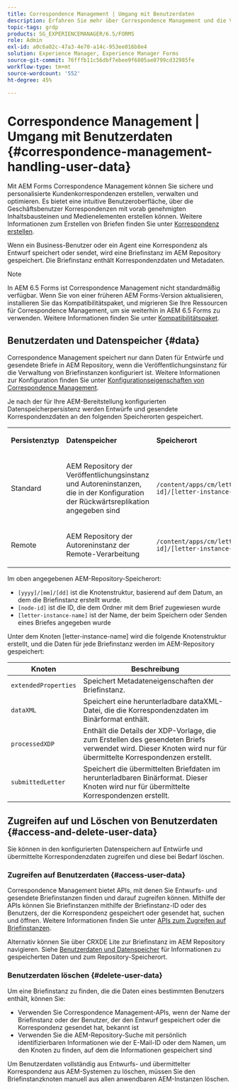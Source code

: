 ```yaml
---
title: Correspondence Management | Umgang mit Benutzerdaten
description: Erfahren Sie mehr über Correspondence Management und die Verarbeitung von Benutzerdaten in einer Adobe Experience Manager Forms-Umgebung.
topic-tags: grdp
products: SG_EXPERIENCEMANAGER/6.5/FORMS
role: Admin
exl-id: a0c6a02c-47a3-4e70-a14c-953ee016b8e4
solution: Experience Manager, Experience Manager Forms
source-git-commit: 76fffb11c56dbf7ebee9f6805ae0799cd32985fe
workflow-type: tm+mt
source-wordcount: '552'
ht-degree: 45%

---
```


# Correspondence Management | Umgang mit Benutzerdaten {#correspondence-management-handling-user-data}

Mit AEM Forms Correspondence Management können Sie sichere und personalisierte Kundenkorrespondenzen erstellen, verwalten und optimieren. Es bietet eine intuitive Benutzeroberfläche, über die Geschäftsbenutzer Korrespondenzen mit vorab genehmigten Inhaltsbausteinen und Medienelementen erstellen können. Weitere Informationen zum Erstellen von Briefen finden Sie unter [Korrespondenz erstellen](/help/forms/using/create-correspondence.md).

Wenn ein Business-Benutzer oder ein Agent eine Korrespondenz als Entwurf speichert oder sendet, wird eine Briefinstanz im AEM Repository gespeichert. Die Briefinstanz enthält Korrespondenzdaten und Metadaten.

>[!NOTE]
>
>In AEM 6.5 Forms ist Correspondence Management nicht standardmäßig verfügbar. Wenn Sie von einer früheren AEM Forms-Version aktualisieren, installieren Sie das Kompatibilitätspaket, und migrieren Sie Ihre Ressourcen für Correspondence Management, um sie weiterhin in AEM 6.5 Forms zu verwenden. Weitere Informationen finden Sie unter [Kompatibilitätspaket](/help/forms/using/compatibility-package.md).

## Benutzerdaten und Datenspeicher {#data}

Correspondence Management speichert nur dann Daten für Entwürfe und gesendete Briefe in AEM Repository, wenn die Veröffentlichungsinstanz für die Verwaltung von Briefinstanzen konfiguriert ist. Weitere Informationen zur Konfiguration finden Sie unter [Konfigurationseigenschaften von Correspondence Management](/help/forms/using/cm-configuration-properties.md).

Je nach der für Ihre AEM-Bereitstellung konfigurierten Datenspeicherpersistenz werden Entwürfe und gesendete Korrespondenzdaten an den folgenden Speicherorten gespeichert.

<table>
 <tbody>
  <tr>
   <td><p><strong>Persistenztyp</strong></p> </td>
   <td><p><strong>Datenspeicher</strong></p> </td>
   <td><p><strong>Speicherort</strong></p> </td>
  </tr>
  <tr>
   <td><p>Standard</p> </td>
   <td><p>AEM Repository der Veröffentlichungsinstanz und Autoreninstanzen, die in der Konfiguration der Rückwärtsreplikation angegeben sind</p> </td>
   <td><p><code>/content/apps/cm/letterInstances/[yyyy]/[mm]/[dd]/[node-id]/[letter-instance-name]/</code><br /> </p> </td>
  </tr>
  <tr>
   <td><p>Remote</p> </td>
   <td><p>AEM Repository der Autoreninstanz der Remote-Verarbeitung</p> </td>
   <td><p><code>/content/apps/cm/letterInstances/[yyyy]/[mm]/[dd]/[node-id]/[letter-instance-name]/</code></p> </td>
  </tr>
 </tbody>
</table>

Im oben angegebenen AEM-Repository-Speicherort:

* `[yyyy]/[mm]/[dd]` ist die Knotenstruktur, basierend auf dem Datum, an dem die Briefinstanz erstellt wurde.
* `[node-id]` ist die ID, die dem Ordner mit dem Brief zugewiesen wurde
* `[letter-instance-name]` ist der Name, der beim Speichern oder Senden eines Briefes angegeben wurde

Unter dem Knoten [letter-instance-name] wird die folgende Knotenstruktur erstellt, und die Daten für jede Briefinstanz werden im AEM-Repository gespeichert:

| Knoten | Beschreibung |
|---|---|
| `extendedProperties` | Speichert Metadateneigenschaften der Briefinstanz. |
| `dataXML` | Speichert eine herunterladbare dataXML-Datei, die die Korrespondenzdaten im Binärformat enthält. |
| `processedXDP` | Enthält die Details der XDP-Vorlage, die zum Erstellen des gesendeten Briefs verwendet wird. Dieser Knoten wird nur für übermittelte Korrespondenzen erstellt. |
| `submittedLetter` | Speichert die übermittelten Briefdaten im herunterladbaren Binärformat. Dieser Knoten wird nur für übermittelte Korrespondenzen erstellt. |

## Zugreifen auf und Löschen von Benutzerdaten {#access-and-delete-user-data}

Sie können in den konfigurierten Datenspeichern auf Entwürfe und übermittelte Korrespondenzdaten zugreifen und diese bei Bedarf löschen.

### Zugreifen auf Benutzerdaten {#access-user-data}

Correspondence Management bietet APIs, mit denen Sie Entwurfs- und gesendete Briefinstanzen finden und darauf zugreifen können. Mithilfe der APIs können Sie Briefinstanzen mithilfe der Briefinstanz-ID oder des Benutzers, der die Korrespondenz gespeichert oder gesendet hat, suchen und öffnen. Weitere Informationen finden Sie unter [APIs zum Zugreifen auf Briefinstanzen](/help/forms/using/cm-apis-to-access-letter-instances.md).

Alternativ können Sie über CRXDE Lite zur Briefinstanz im AEM Repository navigieren. Siehe [Benutzerdaten und Datenspeicher](/help/forms/using/correspondence-management-handling-user-data.md#data) für Informationen zu gespeicherten Daten und zum Repository-Speicherort.

### Benutzerdaten löschen {#delete-user-data}

Um eine Briefinstanz zu finden, die die Daten eines bestimmten Benutzers enthält, können Sie:

* Verwenden Sie Correspondence Management-APIs, wenn der Name der Briefinstanz oder der Benutzer, der den Entwurf gespeichert oder die Korrespondenz gesendet hat, bekannt ist
* Verwenden Sie die AEM-Repository-Suche mit persönlich identifizierbaren Informationen wie der E-Mail-ID oder dem Namen, um den Knoten zu finden, auf dem die Informationen gespeichert sind

Um Benutzerdaten vollständig aus Entwurfs- und übermittelter Korrespondenz aus AEM-Systemen zu löschen, müssen Sie den Briefinstanzknoten manuell aus allen anwendbaren AEM-Instanzen löschen.
